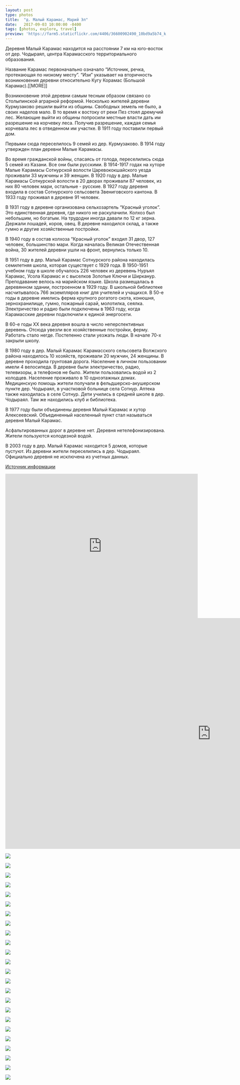 ```yaml
---
layout: post
type: photos
title:  "д. Малый Карамас, Марий Эл"
date:   2017-09-03 10:00:00 -0400
tags: [photos, explore, travel]
preview: 'https://farm5.staticflickr.com/4406/36600902490_10bd9a5b74_k.jpg'
---
```


Деревня Малый Карамас находится на расстоянии 7 км на юго-восток от дер. Чодыраял, центра Карамасского территориального образования.

Название Карамас первоначально означало “Источник, речка, протекающая по низкому месту”. “Изи” указывает на вторичность возникновения деревни относительно Кугу Корамас (Большой Карамас).[[MORE]]

Возникновение этой деревни самым тесным образом связано со Столыпинской аграрной реформой. Несколько жителей деревни Курмузаково решили выйти из общины. Свободных земель не было, а своих наделов мало. В то время к востоку от реки Пез стоял дремучий лес. Желающие выйти из общины попросили местные власти дать им разрешение на корчевку леса. Получив разрешение, каждая семья корчевала лес в отведенном им участке. В 1911 году поставили первый дом.

Первыми сюда переселилось 9 семей из дер. Курмузаково. В 1914 году утвержден план деревни Малые Карамасы.

Во время гражданской войны, спасаясь от голода, переселились сюда 5 семей из Казани. Все они были русскими. В 1914-1917 годах на хуторе Малые Карамасы Сотнурской волости Царевококшайского уезда проживали 33 мужчины и 39 женщин. В 1920 году в дер. Малые Карамасы Сотнурской волости в 20 дворах проживали 87 человек, из них 80 человек мари, остальные - русские. В 1927 году деревня входила в состав Сотнурского сельсовета Звениговского кантона. В 1933 году проживал в деревне 91 человек.

В 1931 году в деревне организована сельхозартель “Красный уголок”. Это единственная деревня, где никого не раскулачили. Колхоз был небольшим, но богатым. На трудодни иногда давали по 12 кг зерна. Держали лошадей, коров, овец. В деревне находился склад, а также гумно и другие хозяйственные постройки.

В 1940 году в состав колхоза “Красный уголок” входил 31 двор, 127 человек, большинство мари. Когда началась Великая Отечественная война, 30 жителей деревни ушли на фронт, вернулись только 10.

В 1951 году в дер. Малый Карамас Сотнурского района находилась семилетняя школа, которая существует с 1929 года. В 1950-1951 учебном году в школе обучалось 226 человек из деревень Нуръял Карамас, Усола Карамас и с выселков Золотые Ключи и Ширканур. Преподавание велось на марийском языке. Школа размещалась в деревянном здании, построенном в 1929 году. В школьной библиотеке насчитывалось 766 экземпляров книг для учителей и учащихся. В 50-е годы в деревне имелись ферма крупного рогатого скота, конюшня, зернохранилище, гумно, пожарный сарай, молотилка, сеялка. Электричество и радио были подключены в 1963 году, когда Карамасские деревни подключили к единой энергосети.

В 60-е годы XX века деревня вошла в число неперспективных деревень. Отсюда увезли все хозяйственные постройки, ферму. Работать стало негде. Постепенно стали уезжать люди. В начале 70-х закрыли школу.

В 1980 году в дер. Малый Карамас Карамасского сельсовета Волжского района находилось 10 хозяйств, проживали 20 мужчин, 24 женщины. В деревне проходила грунтовая дорога. Население в личном пользовании имели 4 велосипеда. В деревне были электричество, радио, телевизоры, а телефонов не было. Жители пользовались водой из 2 колодцев. Население проживало в 10 одноэтажных домах. Медицинскую помощь жители получали в фельдшерско-акушерском пункте дер. Чодыраял, в участковой больнице села Сотнур. Аптека также находилась в селе Сотнур. Дети учились в средней школе в дер. Чодыраял. Там же находились клуб и библиотека.

В 1977 году были объединены деревня Малый Карамас и хутор Алексеевский. Объединенный населенный пункт стал называться деревня Малый Карамас.

Асфальтированных дорог в деревне нет. Деревня нетелефонизирована. Жители пользуются колодезной водой.

В 2003 году в дер. Малый Карамас находится 5 домов, которые пустуют. Из деревни жители переселились в дер. Чодыраял. Официально деревня не исключена из учетных данных.

[Источник информации](http://aboutmari.com/wiki/%D0%9C%D0%B0%D0%BB%D1%8B%D0%B9_%D0%9A%D0%B0%D1%80%D0%B0%D0%BC%D0%B0%D1%81_(%D0%98%D0%B7%D0%B8_%D0%9A%D0%BE%D1%80%D0%B0%D0%BC%D0%B0%D1%81),_%D0%B4%D0%B5%D1%80%D0%B5%D0%B2%D0%BD%D1%8F)

<div class="post-iframe"><iframe src="https://www.google.com/maps/embed?pb=!1m13!1m11!1m3!1d3822.9848444847707!2d48.85808569804267!3d56.136484515018076!2m2!1f0!2f0!3m2!1i1024!2i768!4f13.1!5e1!3m2!1sru!2sru!4v1504441932374" width="600" height="450" frameborder="0" allowfullscreen=""></iframe></div>

<div class="post-iframe"><iframe width="1280" height="720" src="https://www.youtube.com/embed/vBdMm6QdxFE?rel=0&amp;showinfo=0" frameborder="0" allowfullscreen=""></iframe></div>

![](https://farm5.staticflickr.com/4406/36600902490_10bd9a5b74_k.jpg)

![](https://farm5.staticflickr.com/4431/36600904060_1a8f4be972_k.jpg)

![](https://farm5.staticflickr.com/4397/36857613341_f02528290b_k.jpg)

![](https://farm5.staticflickr.com/4359/36600905460_ef94f70f83_k.jpg)

![](https://farm5.staticflickr.com/4422/36600906330_f79939e14b_k.jpg)

![](https://farm5.staticflickr.com/4428/36600907210_ff783cf185_k.jpg)

![](https://farm5.staticflickr.com/4430/36600908000_e93e63a84e_k.jpg)

![](https://farm5.staticflickr.com/4345/36857619791_250784fdb5_k.jpg)

![](https://farm5.staticflickr.com/4425/36600910270_fcf92f2e90_k.jpg)

![](https://farm5.staticflickr.com/4357/36189392033_06b0cc6f5d_k.jpg)

![](https://farm5.staticflickr.com/4382/36162295334_850efd76e2_k.jpg)

![](https://farm5.staticflickr.com/4412/36162295894_eb2dd4bd45_k.jpg)

![](https://farm5.staticflickr.com/4372/36826634302_f5568ea9aa_k.jpg)

![](https://farm5.staticflickr.com/4415/36998077955_4ecb8b0b1e_k.jpg)

![](https://farm5.staticflickr.com/4419/36998078315_c0d3712f9d_k.jpg)

![](https://farm5.staticflickr.com/4398/36826635502_1ccc21a644_k.jpg)

![](https://farm5.staticflickr.com/4388/36162298454_013f6819ea_k.jpg)

![](https://farm5.staticflickr.com/4361/36857607991_6ca20a5673_k.jpg)

![](https://farm5.staticflickr.com/4423/36162285374_93fd1edf54_k.jpg)

![](https://farm5.staticflickr.com/4370/36998067035_8428954c3f_k.jpg)

![](https://farm5.staticflickr.com/4367/36189375333_3240279282_k.jpg)

![](https://farm5.staticflickr.com/4427/36600897370_3682774ae5_k.jpg)

![](https://farm5.staticflickr.com/4336/36826624942_6a89c62f60_k.jpg)

![](https://farm5.staticflickr.com/4372/36162280724_39ff90c10b_k.jpg)
